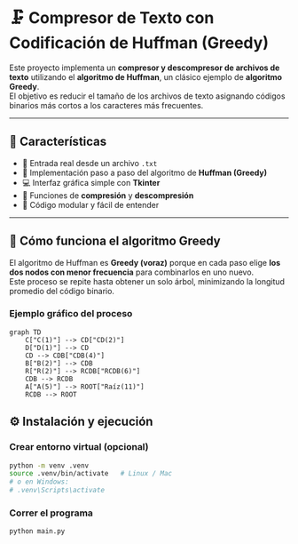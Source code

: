 # 🗜️ Compresor de Texto con Codificación de Huffman (Greedy)

Este proyecto implementa un **compresor y descompresor de archivos de texto** utilizando el **algoritmo de Huffman**, un clásico ejemplo de **algoritmo Greedy**.  
El objetivo es reducir el tamaño de los archivos de texto asignando códigos binarios más cortos a los caracteres más frecuentes.

---

## 🚀 Características

- 📄 Entrada real desde un archivo `.txt`  
- 🧠 Implementación paso a paso del algoritmo de **Huffman (Greedy)**  
- 💻 Interfaz gráfica simple con **Tkinter**  
- 🔁 Funciones de **compresión** y **descompresión**  
- 🧩 Código modular y fácil de entender  

---

## 🧠 Cómo funciona el algoritmo Greedy

El algoritmo de Huffman es **Greedy (voraz)** porque en cada paso elige **los dos nodos con menor frecuencia** para combinarlos en uno nuevo.  
Este proceso se repite hasta obtener un solo árbol, minimizando la longitud promedio del código binario.

### Ejemplo gráfico del proceso

```mermaid
graph TD
    C["C(1)"] --> CD["CD(2)"]
    D["D(1)"] --> CD
    CD --> CDB["CDB(4)"]
    B["B(2)"] --> CDB
    R["R(2)"] --> RCDB["RCDB(6)"]
    CDB --> RCDB
    A["A(5)"] --> ROOT["Raíz(11)"]
    RCDB --> ROOT
```

## ⚙️ Instalación y ejecución

### Crear entorno virtual (opcional)

```bash
python -m venv .venv
source .venv/bin/activate   # Linux / Mac
# o en Windows:
# .venv\Scripts\activate
```
### Correr el programa
```bash
python main.py
```
